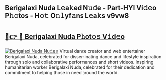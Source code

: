 ## Berigalaxi Nuda L𝚎a𝚔ed N𝚞𝚍e - Part-HYl Vi𝚍𝚎o P𝚑𝚘tos - H𝚘𝚝 O𝚗𝚕yf𝚊ns L𝚎a𝚔s v9vw8

# <h2><a href="http://kf8xhi.oniu.top/?m=Berigalaxi+Nuda">🔗👉 🔴 Berigalaxi Nuda P𝚑ot𝚘𝚜 V𝚒d𝚎o</a></h2>

[![Berigalaxi Nuda Nu𝚍e𝚜](https://i.imgur.com/0qMVB7G.gif)](http://kf8xhi.oniu.top/?m=Berigalaxi+Nuda)
Virtual dance creator and web entertainer Berigalaxi Nuda, celebrated for disseminating dance and lifestyle inspiration through solo and collaborative performances and short videos. Inspiring humanitarian worker Berigalaxi Nuda, celebrated for their dedication and commitment to helping those in need around the world.  
